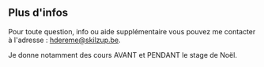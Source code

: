 ## Plus d'infos
Pour toute question, info ou aide supplémentaire vous pouvez me contacter à l'adresse :
hdereme@skilzup.be.

Je donne notamment des cours AVANT et PENDANT le stage de Noël.
